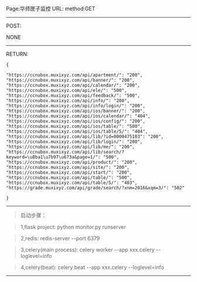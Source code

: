 
Page:华师匣子监控
URL: 
method:GET
***
POST:

NONE
***
RETURN:

    {
    
    "https://ccnubox.muxixyz.com/api/apartment/": "200",
    "https://ccnubox.muxixyz.com/api/banner/": "200",
    "https://ccnubox.muxixyz.com/api/calendar/": "200", 
    "https://ccnubox.muxixyz.com/api/ele/": "500", 
    "https://ccnubox.muxixyz.com/api/feedback/": "500", 
    "https://ccnubox.muxixyz.com/api/info/": "200", 
    "https://ccnubox.muxixyz.com/api/info/login/": "200", 
    "https://ccnubox.muxixyz.com/api/ios/banner/": "200", 
    "https://ccnubox.muxixyz.com/api/ios/calendar/": "404", 
    "https://ccnubox.muxixyz.com/api/ios/config/": "200", 
    "https://ccnubox.muxixyz.com/api/ios/table/": "500", 
    "https://ccnubox.muxixyz.com/api/ios/table/5/": "404", 
    "https://ccnubox.muxixyz.com/api/lib/?id=0000475103": "200", 
    "https://ccnubox.muxixyz.com/api/lib/login/": "200", 
    "https://ccnubox.muxixyz.com/api/lib/me/": "200", 
    "https://ccnubox.muxixyz.com/api/lib/search/?keyword=\u8ba1\u7b97\u673a&page=1/": "500", 
    "https://ccnubox.muxixyz.com/api/product/": "200", 
    "https://ccnubox.muxixyz.com/api/site/": "200", 
    "https://ccnubox.muxixyz.com/api/start/": "200", 
    "https://ccnubox.muxixyz.com/api/table/": "500", 
    "https://ccnubox.muxixyz.com/api/table/5/": "403", 
    "https://grade.muxixyz.com/api/grade/search/?xnm=2016&xqm=3/": "502"
      
    }

***
>启动步骤：

>1,flask project: python monitor.py runserver

>2,redis: redis-server --port 6379

>3,celery(main process): celery worker --app xxx.celery --loglevel=info

>4,celery(beat): celery beat --app xxx.celery --loglevel=info

***
